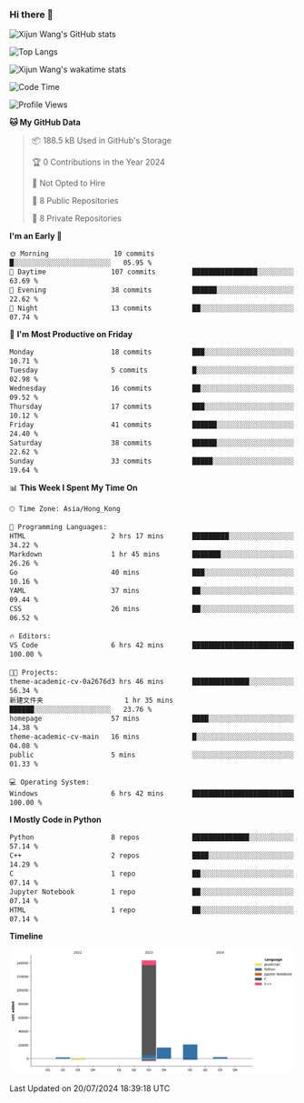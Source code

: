 ### Hi there 👋

![Xijun Wang's GitHub stats](https://github-readme-stats.vercel.app/api?username=kopper-xdu&show_icons=true&bg_color=00000000)

![Top Langs](https://github-readme-stats.vercel.app/api/top-langs/?username=kopper-xdu&size_weight=0.5&count_weight=0.5&exclude_repo=homepage,kopper-xdu.github.io&layout=compact)


![Xijun Wang's wakatime stats](https://github-readme-stats.vercel.app/api/wakatime?username=kopper)

<!--START_SECTION:waka-->
![Code Time](http://img.shields.io/badge/Code%20Time-237%20hrs%2013%20mins-blue)

![Profile Views](http://img.shields.io/badge/Profile%20Views-2-blue)

**🐱 My GitHub Data** 

> 📦 188.5 kB Used in GitHub's Storage 
 > 
> 🏆 0 Contributions in the Year 2024
 > 
> 🚫 Not Opted to Hire
 > 
> 📜 8 Public Repositories 
 > 
> 🔑 8 Private Repositories 
 > 
**I'm an Early 🐤** 

```text
🌞 Morning                10 commits          █░░░░░░░░░░░░░░░░░░░░░░░░   05.95 % 
🌆 Daytime                107 commits         ████████████████░░░░░░░░░   63.69 % 
🌃 Evening                38 commits          ██████░░░░░░░░░░░░░░░░░░░   22.62 % 
🌙 Night                  13 commits          ██░░░░░░░░░░░░░░░░░░░░░░░   07.74 % 
```
📅 **I'm Most Productive on Friday** 

```text
Monday                   18 commits          ███░░░░░░░░░░░░░░░░░░░░░░   10.71 % 
Tuesday                  5 commits           █░░░░░░░░░░░░░░░░░░░░░░░░   02.98 % 
Wednesday                16 commits          ██░░░░░░░░░░░░░░░░░░░░░░░   09.52 % 
Thursday                 17 commits          ███░░░░░░░░░░░░░░░░░░░░░░   10.12 % 
Friday                   41 commits          ██████░░░░░░░░░░░░░░░░░░░   24.40 % 
Saturday                 38 commits          ██████░░░░░░░░░░░░░░░░░░░   22.62 % 
Sunday                   33 commits          █████░░░░░░░░░░░░░░░░░░░░   19.64 % 
```


📊 **This Week I Spent My Time On** 

```text
🕑︎ Time Zone: Asia/Hong_Kong

💬 Programming Languages: 
HTML                     2 hrs 17 mins       █████████░░░░░░░░░░░░░░░░   34.22 % 
Markdown                 1 hr 45 mins        ███████░░░░░░░░░░░░░░░░░░   26.26 % 
Go                       40 mins             ███░░░░░░░░░░░░░░░░░░░░░░   10.16 % 
YAML                     37 mins             ██░░░░░░░░░░░░░░░░░░░░░░░   09.44 % 
CSS                      26 mins             ██░░░░░░░░░░░░░░░░░░░░░░░   06.52 % 

🔥 Editors: 
VS Code                  6 hrs 42 mins       █████████████████████████   100.00 % 

🐱‍💻 Projects: 
theme-academic-cv-0a2676d3 hrs 46 mins       ██████████████░░░░░░░░░░░   56.34 % 
新建文件夹                    1 hr 35 mins        ██████░░░░░░░░░░░░░░░░░░░   23.76 % 
homepage                 57 mins             ████░░░░░░░░░░░░░░░░░░░░░   14.38 % 
theme-academic-cv-main   16 mins             █░░░░░░░░░░░░░░░░░░░░░░░░   04.08 % 
public                   5 mins              ░░░░░░░░░░░░░░░░░░░░░░░░░   01.33 % 

💻 Operating System: 
Windows                  6 hrs 42 mins       █████████████████████████   100.00 % 
```

**I Mostly Code in Python** 

```text
Python                   8 repos             ██████████████░░░░░░░░░░░   57.14 % 
C++                      2 repos             ████░░░░░░░░░░░░░░░░░░░░░   14.29 % 
C                        1 repo              ██░░░░░░░░░░░░░░░░░░░░░░░   07.14 % 
Jupyter Notebook         1 repo              ██░░░░░░░░░░░░░░░░░░░░░░░   07.14 % 
HTML                     1 repo              ██░░░░░░░░░░░░░░░░░░░░░░░   07.14 % 
```



**Timeline**

![Lines of Code chart](https://raw.githubusercontent.com/kopper-xdu/kopper-xdu/main/assets/bar_graph.png)


 Last Updated on 20/07/2024 18:39:18 UTC
<!--END_SECTION:waka-->

<!--
**kopper-xdu/kopper-xdu** is a ✨ _special_ ✨ repository because its `README.md` (this file) appears on your GitHub profile.

Here are some ideas to get you started:

- 🔭 I’m currently working on ...
- 🌱 I’m currently learning ...
- 👯 I’m looking to collaborate on ...
- 🤔 I’m looking for help with ...
- 💬 Ask me about ...
- 📫 How to reach me: ...
- 😄 Pronouns: ...
- ⚡ Fun fact: ...
-->
